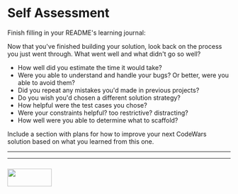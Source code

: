 # Self Assessment


Finish filling in your README's learning journal: 

Now that you've finished building your solution, look back on the process you just went through.  What went well and what didn't go so well?
* How well did you estimate the time it would take?
* Were you able to understand and handle your bugs? Or better, were you able to avoid them?
* Did you repeat any mistakes you'd made in previous projects?
* Do you wish you'd chosen a different solution strategy?
* How helpful were the test cases you chose?
* Were your constraints helpful? too restrictive? distracting?
* How well were you able to determine what to scaffold?

Include a section with plans for how to improve your next CodeWars solution based on what you learned from this one.

___
___
### <a href="http://elewa.education/blog" target="_blank"><img src="https://user-images.githubusercontent.com/18554853/34921062-506450ae-f97d-11e7-875f-6feeb26ad72d.png" width="100" height="40"/></a>